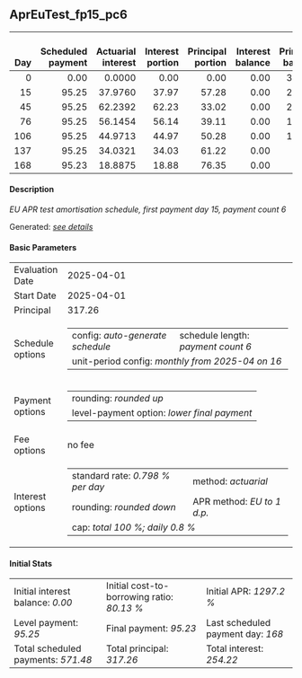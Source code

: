 <h2>AprEuTest_fp15_pc6</h2>
<table>
    <thead style="vertical-align: bottom;">
        <th style="text-align: right;">Day</th>
        <th style="text-align: right;">Scheduled payment</th>
        <th style="text-align: right;">Actuarial interest</th>
        <th style="text-align: right;">Interest portion</th>
        <th style="text-align: right;">Principal portion</th>
        <th style="text-align: right;">Interest balance</th>
        <th style="text-align: right;">Principal balance</th>
        <th style="text-align: right;">Total actuarial interest</th>
        <th style="text-align: right;">Total interest</th>
        <th style="text-align: right;">Total principal</th>
    </thead>
    <tr style="text-align: right;">
        <td class="ci00">0</td>
        <td class="ci01" style="white-space: nowrap;">0.00</td>
        <td class="ci02">0.0000</td>
        <td class="ci03">0.00</td>
        <td class="ci04">0.00</td>
        <td class="ci05">0.00</td>
        <td class="ci06">317.26</td>
        <td class="ci07">0.0000</td>
        <td class="ci08">0.00</td>
        <td class="ci09">0.00</td>
    </tr>
    <tr style="text-align: right;">
        <td class="ci00">15</td>
        <td class="ci01" style="white-space: nowrap;">95.25</td>
        <td class="ci02">37.9760</td>
        <td class="ci03">37.97</td>
        <td class="ci04">57.28</td>
        <td class="ci05">0.00</td>
        <td class="ci06">259.98</td>
        <td class="ci07">37.9760</td>
        <td class="ci08">37.97</td>
        <td class="ci09">57.28</td>
    </tr>
    <tr style="text-align: right;">
        <td class="ci00">45</td>
        <td class="ci01" style="white-space: nowrap;">95.25</td>
        <td class="ci02">62.2392</td>
        <td class="ci03">62.23</td>
        <td class="ci04">33.02</td>
        <td class="ci05">0.00</td>
        <td class="ci06">226.96</td>
        <td class="ci07">100.2152</td>
        <td class="ci08">100.20</td>
        <td class="ci09">90.30</td>
    </tr>
    <tr style="text-align: right;">
        <td class="ci00">76</td>
        <td class="ci01" style="white-space: nowrap;">95.25</td>
        <td class="ci02">56.1454</td>
        <td class="ci03">56.14</td>
        <td class="ci04">39.11</td>
        <td class="ci05">0.00</td>
        <td class="ci06">187.85</td>
        <td class="ci07">156.3606</td>
        <td class="ci08">156.34</td>
        <td class="ci09">129.41</td>
    </tr>
    <tr style="text-align: right;">
        <td class="ci00">106</td>
        <td class="ci01" style="white-space: nowrap;">95.25</td>
        <td class="ci02">44.9713</td>
        <td class="ci03">44.97</td>
        <td class="ci04">50.28</td>
        <td class="ci05">0.00</td>
        <td class="ci06">137.57</td>
        <td class="ci07">201.3319</td>
        <td class="ci08">201.31</td>
        <td class="ci09">179.69</td>
    </tr>
    <tr style="text-align: right;">
        <td class="ci00">137</td>
        <td class="ci01" style="white-space: nowrap;">95.25</td>
        <td class="ci02">34.0321</td>
        <td class="ci03">34.03</td>
        <td class="ci04">61.22</td>
        <td class="ci05">0.00</td>
        <td class="ci06">76.35</td>
        <td class="ci07">235.3640</td>
        <td class="ci08">235.34</td>
        <td class="ci09">240.91</td>
    </tr>
    <tr style="text-align: right;">
        <td class="ci00">168</td>
        <td class="ci01" style="white-space: nowrap;">95.23</td>
        <td class="ci02">18.8875</td>
        <td class="ci03">18.88</td>
        <td class="ci04">76.35</td>
        <td class="ci05">0.00</td>
        <td class="ci06">0.00</td>
        <td class="ci07">254.2514</td>
        <td class="ci08">254.22</td>
        <td class="ci09">317.26</td>
    </tr>
</table>
<h4>Description</h4>
<p><i>EU APR test amortisation schedule, first payment day 15, payment count 6</i></p>
<p>Generated: <i><a href="../GeneratedDate.md">see details</a></i></p>
<h4>Basic Parameters</h4>
<table>
    <tr>
        <td>Evaluation Date</td>
        <td>2025-04-01</td>
    </tr>
    <tr>
        <td>Start Date</td>
        <td>2025-04-01</td>
    </tr>
    <tr>
        <td>Principal</td>
        <td>317.26</td>
    </tr>
    <tr>
        <td>Schedule options</td>
        <td>
            <table>
                <tr>
                    <td>config: <i>auto-generate schedule</i></td>
                    <td>schedule length: <i><i>payment count</i> 6</i></td>
                </tr>
                <tr>
                    <td colspan="2" style="white-space: nowrap;">unit-period config: <i>monthly from 2025-04 on 16</i></td>
                </tr>
            </table>
        </td>
    </tr>
    <tr>
        <td>Payment options</td>
        <td>
            <table>
                <tr>
                    <td>rounding: <i>rounded up</i></td>
                </tr>
                <tr>
                    <td>level-payment option: <i>lower&nbsp;final&nbsp;payment</i></td>
                </tr>
            </table>
        </td>
    </tr>
    <tr>
        <td>Fee options</td>
        <td>no fee
        </td>
    </tr>
    <tr>
        <td>Interest options</td>
        <td>
            <table>
                <tr>
                    <td>standard rate: <i>0.798 % per day</i></td>
                    <td>method: <i>actuarial</i></td>
                </tr>
                <tr>
                    <td>rounding: <i>rounded down</i></td>
                    <td>APR method: <i>EU to 1 d.p.</i></td>
                </tr>
                <tr>
                    <td colspan="2">cap: <i>total 100 %; daily 0.8 %</td>
                </tr>
            </table>
        </td>
    </tr>
</table>
<h4>Initial Stats</h4>
<table>
    <tr>
        <td>Initial interest balance: <i>0.00</i></td>
        <td>Initial cost-to-borrowing ratio: <i>80.13 %</i></td>
        <td>Initial APR: <i>1297.2 %</i></td>
    </tr>
    <tr>
        <td>Level payment: <i>95.25</i></td>
        <td>Final payment: <i>95.23</i></td>
        <td>Last scheduled payment day: <i>168</i></td>
    </tr>
    <tr>
        <td>Total scheduled payments: <i>571.48</i></td>
        <td>Total principal: <i>317.26</i></td>
        <td>Total interest: <i>254.22</i></td>
    </tr>
</table>